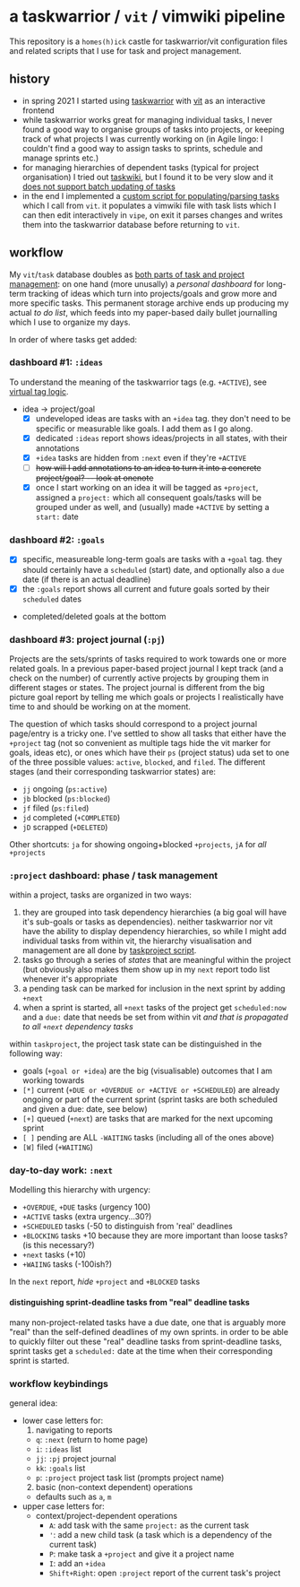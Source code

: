 # a taskwarrior / `vit` / vimwiki pipeline

This repository is a `homes(h)ick` castle for taskwarrior/vit configuration files and related scripts that I use for task and project management.

## history

* in spring 2021 I started using [taskwarrior](https://taskwarrior.org) with [vit](https://github.com/vit-project/vit) as an interactive frontend
* while taskwarrior works great for managing individual tasks, I never found a good way to organise groups of tasks into projects, or keeping track of what projects I was currently working on (in Agile lingo: I couldn't find a good way to assign tasks to sprints, schedule and manage sprints etc.)
* for managing hierarchies of dependent tasks (typical for project organisation) I tried out [taskwiki](https://github.com/tools-life/taskwiki), but I found it to be very slow and it [does not support batch updating of tasks](https://github.com/tools-life/taskwiki/issues/196#issuecomment-634789028)
* in the end I implemented a [custom script for populating/parsing tasks](bin/taskproject) which I call from `vit`. it populates a vimwiki file with task lists which I can then edit interactively in `vipe`, on exit it parses changes and writes them into the taskwarrior database before returning to `vit`.

## workflow

My `vit`/`task` database doubles as [both parts of task and project management](https://medium.com/strong-opinions/daily-planning-the-bulletproof-system-54367a45b422): on one hand (more unusally) a *personal dashboard* for long-term tracking of ideas which turn into projects/goals and grow more and more specific tasks. This permanent storage archive ends up producing my actual *to do list*, which feeds into my paper-based daily bullet journalling which I use to organize my days.

In order of where tasks get added:

### dashboard #1: `:ideas`

To understand the meaning of the taskwarrior tags (e.g. `+ACTIVE`), see [virtual tag logic](https://kevinstadler.github.io/notes/taskwarrior-virtual-tag-logic/).

* idea -> project/goal
  * [X] undeveloped ideas are tasks with an `+idea` tag. they don't need to be specific or measurable like goals. I add them as I go along.
  * [X] dedicated `:ideas` report shows ideas/projects in all states, with their annotations
  * [X] `+idea` tasks are hidden from `:next` even if they're `+ACTIVE`
  * [ ] ~~how will I add annotations to an idea to turn it into a concrete project/goal? -- look at onenote~~
  * [X] once I start working on an idea it will be tagged as `+project`, assigned a `project:` which all consequent goals/tasks will be grouped under as well, and (usually) made `+ACTIVE` by setting a `start:` date

### dashboard #2: `:goals`

* [X] specific, measureable long-term goals are tasks with a `+goal` tag. they should certainly have a `scheduled` (start) date, and optionally also a `due` date (if there is an actual deadline)
* [X] the `:goals` report shows all current and future goals sorted by their `scheduled` dates
* completed/deleted goals at the bottom

### dashboard #3: project journal (`:pj`)

Projects are the sets/sprints of tasks required to work towards one or more related goals. In a previous paper-based project journal I kept track (and a check on the number) of currently active projects by grouping them in different stages or states. The project journal is different from the big picture goal report by telling me which goals or projects I realistically have time to and should be working on at the moment.

The question of which tasks should correspond to a project journal page/entry is a tricky one. I've settled to show all tasks that either have the `+project` tag (not so convenient as multiple tags hide the vit marker for goals, ideas etc), or ones which have their `ps` (project status) uda set to one of the three possible values: `active`, `blocked`, and `filed`. The different stages (and their corresponding taskwarrior states) are:

* `jj` ongoing (`ps:active`)
* `jb` blocked (`ps:blocked`)
* `jf` filed (`ps:filed`)
* `jd` completed (`+COMPLETED`)
* `jD` scrapped (`+DELETED`)

Other shortcuts: `ja` for showing ongoing+blocked `+projects`, `jA` for *all* `+projects`

### `:project` dashboard: phase / task management

within a project, tasks are organized in two ways:

1. they are grouped into task dependency hierarchies (a big goal will have it's sub-goals or tasks as dependencies). neither taskwarrior nor vit have the ability to display dependency hierarchies, so while I might add individual tasks from within vit, the hierarchy visualisation and management are all done by [taskproject script](bin/taskproject).
2. tasks go through a series of *states* that are meaningful within the project (but obviously also makes them show up in my `next` report todo list whenever it's appropriate
  1. a pending task can be marked for inclusion in the next sprint by adding `+next`
  2. when a sprint is started, all `+next` tasks of the project get `scheduled:now` and a `due:` date that needs be set from within vit *and that is propagated to all `+next` dependency tasks*

within `taskproject`, the project task state can be distinguished in the following way:

* goals (`+goal or +idea`) are the big (visualisable) outcomes that I am working towards
* `[*]` current (`+DUE or +OVERDUE or +ACTIVE or +SCHEDULED`) are already ongoing or part of the current sprint (sprint tasks are both scheduled and given a due: date, see below)
* `[+]` queued (`+next`) are tasks that are marked for the next upcoming sprint
* `[ ]` pending are ALL `-WAITING` tasks (including all of the ones above)
* `[W]` filed (`+WAITING`)

### day-to-day work: `:next`

Modelling this hierarchy with urgency:

* `+OVERDUE`, `+DUE` tasks (urgency 100)
* `+ACTIVE` tasks (extra urgency...30?)
* `+SCHEDULED` tasks (-50 to distinguish from 'real' deadlines
* `+BLOCKING` tasks +10 because they are more important than loose tasks? (is this necessary?)
* `+next` tasks (+10)
* `+WAIING` tasks (-100ish?)

In the `next` report, *hide* `+project` and `+BLOCKED` tasks

#### distinguishing sprint-deadline tasks from "real" deadline tasks

many non-project-related tasks have a due date, one that is arguably more "real" than the self-defined deadlines of my own sprints. in order to be able to quickly filter out these "real" deadline tasks from sprint-deadline tasks, sprint tasks get a `scheduled:` date at the time when their corresponding sprint is started.

### workflow keybindings

general idea:

* lower case letters for:
  1. navigating to reports
    * `q`: `:next` (return to home page)
    * `i`: `:ideas` list
    * `jj`: `:pj` project journal
    * `kk`: `:goals` list
    * `p`: `:project` project task list (prompts project name)
  2. basic (non-context dependent) operations
    * defaults such as `a`, `m`
* upper case letters for:
  * context/project-dependent operations
    * `A`: add task with the same `project:` as the current task
    * `'`: add a new child task (a task which is a dependency of the current task)
    * `P`: make task a `+project` and give it a project name
    * `I`: add an `+idea`
    * `Shift+Right`: open `:project` report of the current task's project

